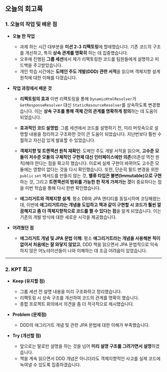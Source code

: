 ## 오늘의 회고록

### 1. 오늘의 작업 및 배운 점

* **오늘 한 작업**
    * 과제 하는 시간 대부분을 **미션 2-3 리팩토링**에 할애했습니다. 기존 코드의 구조를 개선하고, 특히 **상속 관계를 명확히** 하는 데 집중했습니다.
    * 오후에 진행된 **그룹 세션**에서 제가 리팩토링한 코드를 팀원들에게 설명하고 피드백을 주고받았습니다.
    * 개인 학습 시간에는 **도메인 주도 개발(DDD) 관련 서적**을 읽으며 객체지향 설계 원칙에 대한 이해를 다졌습니다.

* **작업 과정에서 배운 것**
    * **리팩토링의 효과** 이번 리팩토링을 통해 `DynamicHtmlResolver`가 `GetResponseResolver` 대신 `StaticResourceResolver`를 상속하도록 변경했습니다. 이는 **상속 구조를 통해 객체 간의 관계를 명확하게 정의**하는 데 도움이 되었습니다.
    
    * **효과적인 코드 설명법**: 그룹 세션에서 코드를 설명하기 전, 미리 머릿속으로 설명할 내용을 정리하고 구조화한 것이 큰 도움이 되었습니다. 지난번보다 훨씬 수월하고 자신감 있게 발표할 수 있었습니다.
    
    * **객체지향 및 트랜잭션 원칙 재확인**: 도메인 주도 개발 서적을 읽으며, **고수준 모듈이 저수준 모듈의 구체적인 구현체 대신 인터페이스에만 의존**(의존성 역전 원칙)해야 한다는 점을 확고히 했습니다. 이로써 실제 구현이 바뀌어도 고수준 모듈에는 영향이 없다는 것을 다시 확인했습니다. 또한, 단순히 필드 변경을 위한 `public` `set` 메서드를 만들지 않는 것, **밸류 타입은 불변(Immutable)으로 구현**하는 것, 그리고 **트랜잭션의 범위를 가능한 한 작게 가져가는 것**이 중요하다는 점을 이번 학습을 통해 다시 한번 확인했습니다.
    
    * **애그리거트와 객체지향 설계**: 평소 DB와 JPA 엔티티를 동일시하며 코딩해왔는데, 이번에 **애그리거트라는 개념을 도입하고 책과 같이 구현할 시 코드가 훨씬 깔끔해지고 좀 더 객체지향적으로 코드를 짤 수 있다는 점**을 알게 되었습니다. 이는 기존의 개발 방식에 대한 새로운 시각을 제공했습니다.

* **어려웠던 점**
    * **애그리거트 개념 및 JPA 문법 이해**: 평소 **애그리거트라는 개념을 사용해본 적이 없어서 처음에는 잘 와닿지 않았고**, DDD 책을 읽으면서 JPA 문법적으로 익숙하지 않은 어노테이션들이 나와 이해하는 데 조금 어려움이 있었습니다.

---

### 2. KPT 회고

* **Keep (유지할 점)**
    * 그룹 세션 전 설명 내용을 미리 구조화하고 정리했습니다.
    * 리팩토링 시 상속 구조를 개선하여 코드의 관계를 명확히 했습니다.
    * 종합 프로젝트 회의에서 의견을 좀 더 적극적으로 제시했습니다.

* **Problem (문제점)**
    * DDD의 애그리거트 개념 및 관련 JPA 문법에 대한 이해가 부족했습니다.

* **Try (개선할 점)**
    * 앞으로는 말로만 설명을 하는 것을 넘어 **미리 설명 구조를 그려가면서 설명**하겠습니다.
    * 책을 계속 읽으면서 DDD 개념은 아니더라도 객체지향적인 사고를 실제 코드에 녹여낼 수 있도록 집중하겠습니다.
